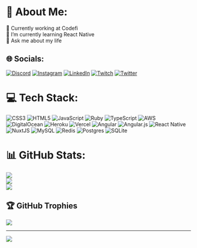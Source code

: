 # 💫 About Me:
🔭 Currently working at Codefi<br>🌱 I’m currently learning React Native<br>💬 Ask me about my life<br>


## 🌐 Socials:
[![Discord](https://img.shields.io/badge/Discord-%237289DA.svg?logo=discord&logoColor=white)](https://discord.gg/216329891937779713) [![Instagram](https://img.shields.io/badge/Instagram-%23E4405F.svg?logo=Instagram&logoColor=white)](https://instagram.com/leehodges) [![LinkedIn](https://img.shields.io/badge/LinkedIn-%230077B5.svg?logo=linkedin&logoColor=white)](https://linkedin.com/in/leehodges) [![Twitch](https://img.shields.io/badge/Twitch-%239146FF.svg?logo=Twitch&logoColor=white)](https://twitch.tv/badrabbittv) [![Twitter](https://img.shields.io/badge/Twitter-%231DA1F2.svg?logo=Twitter&logoColor=white)](https://twitter.com/leehodges) 

# 💻 Tech Stack:
![CSS3](https://img.shields.io/badge/css3-%231572B6.svg?style=plastic&logo=css3&logoColor=white) ![HTML5](https://img.shields.io/badge/html5-%23E34F26.svg?style=plastic&logo=html5&logoColor=white) ![JavaScript](https://img.shields.io/badge/javascript-%23323330.svg?style=plastic&logo=javascript&logoColor=%23F7DF1E) ![Ruby](https://img.shields.io/badge/ruby-%23CC342D.svg?style=plastic&logo=ruby&logoColor=white) ![TypeScript](https://img.shields.io/badge/typescript-%23007ACC.svg?style=plastic&logo=typescript&logoColor=white) ![AWS](https://img.shields.io/badge/AWS-%23FF9900.svg?style=plastic&logo=amazon-aws&logoColor=white) ![DigitalOcean](https://img.shields.io/badge/DigitalOcean-%230167ff.svg?style=plastic&logo=digitalOcean&logoColor=white) ![Heroku](https://img.shields.io/badge/heroku-%23430098.svg?style=plastic&logo=heroku&logoColor=white) ![Vercel](https://img.shields.io/badge/vercel-%23000000.svg?style=plastic&logo=vercel&logoColor=white) ![Angular](https://img.shields.io/badge/angular-%23DD0031.svg?style=plastic&logo=angular&logoColor=white) ![Angular.js](https://img.shields.io/badge/angular.js-%23E23237.svg?style=plastic&logo=angularjs&logoColor=white) ![React Native](https://img.shields.io/badge/react_native-%2320232a.svg?style=plastic&logo=react&logoColor=%2361DAFB) ![NuxtJS](https://img.shields.io/badge/Nuxt-black?style=plastic&logo=nuxt.js&logoColor=white) ![MySQL](https://img.shields.io/badge/mysql-%2300f.svg?style=plastic&logo=mysql&logoColor=white) ![Redis](https://img.shields.io/badge/redis-%23DD0031.svg?style=plastic&logo=redis&logoColor=white) ![Postgres](https://img.shields.io/badge/postgres-%23316192.svg?style=plastic&logo=postgresql&logoColor=white) ![SQLite](https://img.shields.io/badge/sqlite-%2307405e.svg?style=plastic&logo=sqlite&logoColor=white)
# 📊 GitHub Stats:
![](https://github-readme-stats.vercel.app/api?username=leehodges&theme=blueberry&hide_border=false&include_all_commits=false&count_private=false)<br/>
![](https://github-readme-streak-stats.herokuapp.com/?user=leehodges&theme=blueberry&hide_border=false)<br/>
![](https://github-readme-stats.vercel.app/api/top-langs/?username=leehodges&theme=blueberry&hide_border=false&include_all_commits=false&count_private=false&layout=compact)

## 🏆 GitHub Trophies
![](https://github-profile-trophy.vercel.app/?username=leehodges&theme=discord&no-frame=false&no-bg=true&margin-w=4)

---
[![](https://visitcount.itsvg.in/api?id=leehodges&icon=5&color=0)](https://visitcount.itsvg.in)

